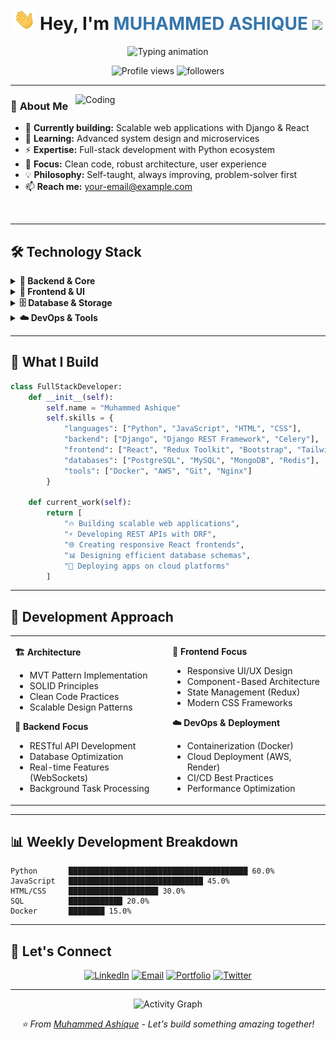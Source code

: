 <h1 align="center">
  <img src="https://raw.githubusercontent.com/ABSphreak/ABSphreak/master/gifs/Hi.gif" width="35">
  Hey, I'm <span style="color: #3776AB">MUHAMMED ASHIQUE</span>
  <img src="https://media.giphy.com/media/12oufCB0MyZ1Go/giphy.gif" width="50">
</h1>

<div align="center">
  <img src="https://readme-typing-svg.demolab.com?font=Fira+Code&size=22&duration=4000&pause=1000&color=3776AB&center=true&vCenter=true&multiline=true&width=500&height=80&lines=Python+Full+Stack+Developer;Django+%2B+React+Expert;Self-Taught+%26+Passionate" alt="Typing animation" />
</div>

<p align="center">
  <img src="https://komarev.com/ghpvc/?username=YOUR_GITHUB_USERNAME&label=Profile%20views&color=0e75b6&style=flat" alt="Profile views" />
  <img src="https://img.shields.io/github/followers/YOUR_GITHUB_USERNAME?label=Followers&style=flat&color=blue" alt="followers"/>
</p>

---

<img align="right" alt="Coding" width="400" src="https://media4.giphy.com/media/qgQUggAC3Pfv687qPC/giphy.gif">

### 🚀 **About Me**

- 🔭 **Currently building:** Scalable web applications with Django & React
- 🌱 **Learning:** Advanced system design and microservices
- ⚡ **Expertise:** Full-stack development with Python ecosystem
- 🎯 **Focus:** Clean code, robust architecture, user experience
- 💡 **Philosophy:** Self-taught, always improving, problem-solver first
- 📫 **Reach me:** [your-email@example.com](mailto:your-email@example.com)

<br clear="right"/>

---

## 🛠️ **Technology Stack**

<details>
<summary><b>🐍 Backend & Core</b></summary>
<br>

![Python](https://img.shields.io/badge/Python-3776AB?style=for-the-badge&logo=python&logoColor=white)
![Django](https://img.shields.io/badge/Django-092E20?style=for-the-badge&logo=django&logoColor=white)
![DRF](https://img.shields.io/badge/Django_REST-ff1709?style=for-the-badge&logo=django&logoColor=white)
![Celery](https://img.shields.io/badge/Celery-37B24D?style=for-the-badge&logo=celery&logoColor=white)
![Redis](https://img.shields.io/badge/Redis-DC382D?style=for-the-badge&logo=redis&logoColor=white)
![JWT](https://img.shields.io/badge/JWT-000000?style=for-the-badge&logo=jsonwebtokens&logoColor=white)

</details>

<details>
<summary><b>🎨 Frontend & UI</b></summary>
<br>

![React](https://img.shields.io/badge/React-20232A?style=for-the-badge&logo=react&logoColor=61DAFB)
![Redux](https://img.shields.io/badge/Redux-593D88?style=for-the-badge&logo=redux&logoColor=white)
![JavaScript](https://img.shields.io/badge/JavaScript-F7DF1E?style=for-the-badge&logo=javascript&logoColor=black)
![HTML5](https://img.shields.io/badge/HTML5-E34F26?style=for-the-badge&logo=html5&logoColor=white)
![CSS3](https://img.shields.io/badge/CSS3-1572B6?style=for-the-badge&logo=css3&logoColor=white)
![Bootstrap](https://img.shields.io/badge/Bootstrap-563D7C?style=for-the-badge&logo=bootstrap&logoColor=white)
![TailwindCSS](https://img.shields.io/badge/Tailwind_CSS-38B2AC?style=for-the-badge&logo=tailwind-css&logoColor=white)

</details>

<details>
<summary><b>🗄️ Database & Storage</b></summary>
<br>

![PostgreSQL](https://img.shields.io/badge/PostgreSQL-316192?style=for-the-badge&logo=postgresql&logoColor=white)
![MySQL](https://img.shields.io/badge/MySQL-4479A1?style=for-the-badge&logo=mysql&logoColor=white)
![MongoDB](https://img.shields.io/badge/MongoDB-4EA94B?style=for-the-badge&logo=mongodb&logoColor=white)
![Firebase](https://img.shields.io/badge/Firebase-039BE5?style=for-the-badge&logo=Firebase&logoColor=white)

</details>

<details>
<summary><b>☁️ DevOps & Tools</b></summary>
<br>

![Docker](https://img.shields.io/badge/Docker-2496ED?style=for-the-badge&logo=docker&logoColor=white)
![Nginx](https://img.shields.io/badge/Nginx-009639?style=for-the-badge&logo=nginx&logoColor=white)
![AWS](https://img.shields.io/badge/Amazon_AWS-FF9900?style=for-the-badge&logo=amazonaws&logoColor=white)
![Git](https://img.shields.io/badge/Git-F05032?style=for-the-badge&logo=git&logoColor=white)
![GitHub](https://img.shields.io/badge/GitHub-100000?style=for-the-badge&logo=github&logoColor=white)
![Postman](https://img.shields.io/badge/Postman-FF6C37?style=for-the-badge&logo=postman&logoColor=white)
![Figma](https://img.shields.io/badge/Figma-F24E1E?style=for-the-badge&logo=figma&logoColor=white)

</details>

---

## 💼 **What I Build**

```python
class FullStackDeveloper:
    def __init__(self):
        self.name = "Muhammed Ashique"
        self.skills = {
            "languages": ["Python", "JavaScript", "HTML", "CSS"],
            "backend": ["Django", "Django REST Framework", "Celery"],
            "frontend": ["React", "Redux Toolkit", "Bootstrap", "Tailwind"],
            "databases": ["PostgreSQL", "MySQL", "MongoDB", "Redis"],
            "tools": ["Docker", "AWS", "Git", "Nginx"]
        }
    
    def current_work(self):
        return [
            "🔥 Building scalable web applications",
            "⚡ Developing REST APIs with DRF", 
            "🌐 Creating responsive React frontends",
            "📊 Designing efficient database schemas",
            "🚀 Deploying apps on cloud platforms"
        ]
```

---

## 🎯 **Development Approach**

<table>
<tr>
<td width="50%">

**🏗️ Architecture**
- MVT Pattern Implementation
- SOLID Principles
- Clean Code Practices
- Scalable Design Patterns

**🔧 Backend Focus**
- RESTful API Development
- Database Optimization
- Real-time Features (WebSockets)
- Background Task Processing

</td>
<td width="50%">

**🎨 Frontend Focus**  
- Responsive UI/UX Design
- Component-Based Architecture
- State Management (Redux)
- Modern CSS Frameworks

**☁️ DevOps & Deployment**
- Containerization (Docker)
- Cloud Deployment (AWS, Render)
- CI/CD Best Practices
- Performance Optimization

</td>
</tr>
</table>

---

## 📊 **Weekly Development Breakdown**

```text
Python       ████████████████████████████████████████ 60.0%
JavaScript   ██████████████████████████████ 45.0%
HTML/CSS     ████████████████████ 30.0%
SQL          ████████████ 20.0%
Docker       ████████ 15.0%
```

---

## 🤝 **Let's Connect**

<div align="center">

[![LinkedIn](https://img.shields.io/badge/LinkedIn-0077B5?style=for-the-badge&logo=linkedin&logoColor=white)](your-linkedin-url)
[![Email](https://img.shields.io/badge/Email-D14836?style=for-the-badge&logo=gmail&logoColor=white)](mailto:your-email@example.com)
[![Portfolio](https://img.shields.io/badge/Portfolio-000000?style=for-the-badge&logo=vercel&logoColor=white)](your-portfolio-url)
[![Twitter](https://img.shields.io/badge/Twitter-1DA1F2?style=for-the-badge&logo=twitter&logoColor=white)](your-twitter-url)

</div>

---

<div align="center">
  <img src="https://github-readme-activity-graph.vercel.app/graph?username=YOUR_GITHUB_USERNAME&bg_color=1a1b27&color=628fdb&line=3776ab&point=ffffff&area=true&hide_border=true" alt="Activity Graph">
</div>

<p align="center">
  <i>⭐️ From <a href="https://github.com/YOUR_GITHUB_USERNAME">Muhammed Ashique</a> - Let's build something amazing together!</i>
</p>

